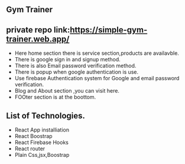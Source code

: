 ## Gym Trainer
## private repo link:https://simple-gym-trainer.web.app/

* Here home section there is service section,products are availavble.
* There is google sign in and signup method.
* There is also Email password verification method.
* There is popup when google authentication is use.
* Use firebase Authentication system for Google and email password verification.
* Blog and About section ,you can visit here.
* FOOter section is at the boottom.

## List of Technologies.

* React App installiation
* React Boostrap
* React Firebase Hooks
* React router
* Plain Css,jsx,Boostrap